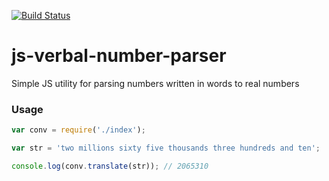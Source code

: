 [![Build Status](https://api.shippable.com/projects/545a85b5a85d45d063d91450/badge?branchName=master)](https://app.shippable.com/projects/545a85b5a85d45d063d91450/builds/latest)

js-verbal-number-parser
=======================

Simple JS utility for parsing numbers written in words to real numbers

### Usage
```js
var conv = require('./index');

var str = 'two millions sixty five thousands three hundreds and ten';

console.log(conv.translate(str)); // 2065310
```
